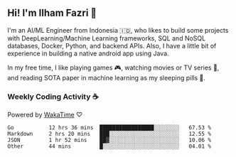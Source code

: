 ## Hi! I'm Ilham Fazri 👋

I'm an AI/ML Engineer from Indonesia 🇮🇩, who likes to build some projects with DeepLearning/Machine Learning frameworks, SQL and NoSQL databases, Docker, Python, and backend APIs. Also, I have a little bit of experience in building a native android app using Java.


In my free time, I like playing games 🎮, watching movies or TV series 🍿, and reading SOTA paper in machine learning as my sleeping pills 💊. 

### Weekly Coding Activity ☕
Powered by [WakaTime](https://wakatime.com/) ♡
<!--START_SECTION:waka-->

```text
Go           12 hrs 36 mins  █████████████████░░░░░░░░   67.53 %
Markdown     2 hrs 20 mins   ███░░░░░░░░░░░░░░░░░░░░░░   12.55 %
JSON         1 hr 52 mins    ██▓░░░░░░░░░░░░░░░░░░░░░░   10.06 %
Other        44 mins         █░░░░░░░░░░░░░░░░░░░░░░░░   04.01 %
```

<!--END_SECTION:waka-->
